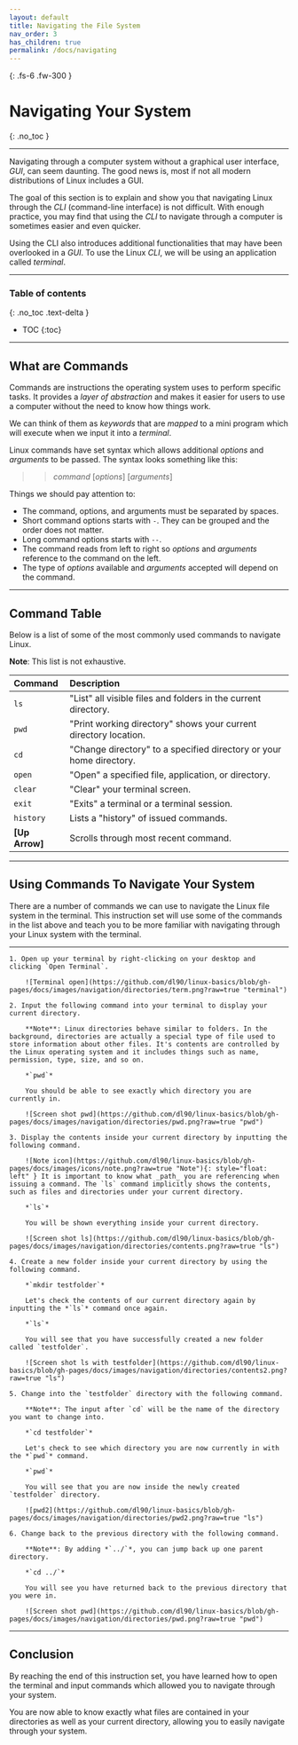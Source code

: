 ```yaml
---
layout: default
title: Navigating the File System
nav_order: 3
has_children: true
permalink: /docs/navigating
---
```


{: .fs-6 .fw-300 }

# Navigating Your System
{: .no_toc }

---

Navigating through a computer system without a  graphical user interface, _GUI_, can seem daunting. The good news is, most if not all modern distributions of Linux includes a GUI.

The goal of this section is to explain and show you that navigating Linux through the _CLI_ (command-line interface) is not difficult. With enough practice, you may find that using the _CLI_ to navigate through a computer is sometimes easier and even quicker.

Using the CLI also introduces additional functionalities that may have been overlooked in a _GUI_. To use the Linux _CLI_, we will be using an application called _terminal_.

---

### Table of contents
{: .no_toc .text-delta }
* TOC
{:toc}

---

## What are Commands

Commands are instructions the operating system uses to perform specific tasks. It provides a _layer of abstraction_ and makes it easier for users to use a computer without the need to know how things work.

We can think of them as _keywords_ that are _mapped_ to a mini program which will execute when we input it into a _terminal_.

Linux commands have set syntax which allows additional _options_ and _arguments_ to be passed. The syntax looks something like this:

>> _command_ [_options_] [_arguments_]

Things we should pay attention to:

- The command, options, and arguments must be separated by spaces.
- Short command options starts with `-`. They can be grouped and the order does not matter.
- Long command options starts with `--`.
- The command reads from left to right so _options_ and _arguments_ reference to the command on the left.
- The type of _options_ available and _arguments_ accepted will depend on the command.

---

## Command Table

Below is a list of some of the most commonly used commands to navigate Linux.

**Note**: This list is not exhaustive.

| Command         | Description                                                                                             |
| :--------       | :------------------------------------------------------------------------------------------------------ |
| `ls`            | "List" all visible files and folders in the current directory.                                          |
| `pwd`           | "Print working directory" shows your current directory location.                                        |
| `cd`            | "Change directory" to a specified directory or your home directory.                                     |
| `open`          | "Open" a specified file, application, or directory.                                                     |
| `clear`         | "Clear" your terminal screen.                                                                           |
| `exit`          | "Exits" a terminal or a terminal session.                                                               |
| `history`       | Lists a "history" of issued commands.                                                                   |
| **[Up Arrow]**  | Scrolls through most recent command.                                                                    |

---

## Using Commands To Navigate Your System

There are a number of commands we can use to navigate the Linux file system in the terminal. This instruction set will use some of the commands in the list above and teach you to be more familiar with navigating through your Linux system with the terminal.

---

    1. Open up your terminal by right-clicking on your desktop and clicking `Open Terminal`.

        ![Terminal open](https://github.com/dl90/linux-basics/blob/gh-pages/docs/images/navigation/directories/term.png?raw=true "terminal")

    2. Input the following command into your terminal to display your current directory.

        **Note**: Linux directories behave similar to folders. In the background, directories are actually a special type of file used to store information about other files. It's contents are controlled by the Linux operating system and it includes things such as name, permission, type, size, and so on.

        *`pwd`*

        You should be able to see exactly which directory you are currently in.

        ![Screen shot pwd](https://github.com/dl90/linux-basics/blob/gh-pages/docs/images/navigation/directories/pwd.png?raw=true "pwd")

    3. Display the contents inside your current directory by inputting the following command.

        ![Note icon](https://github.com/dl90/linux-basics/blob/gh-pages/docs/images/icons/note.png?raw=true "Note"){: style="float: left" } It is important to know what _path_ you are referencing when issuing a command. The `ls` command implicitly shows the contents, such as files and directories under your current directory.

        *`ls`*

        You will be shown everything inside your current directory.

        ![Screen shot ls](https://github.com/dl90/linux-basics/blob/gh-pages/docs/images/navigation/directories/contents.png?raw=true "ls")

    4. Create a new folder inside your current directory by using the following command.

        *`mkdir testfolder`*

        Let's check the contents of our current directory again by inputting the *`ls`* command once again.

        *`ls`*

        You will see that you have successfully created a new folder called `testfolder`.

        ![Screen shot ls with testfolder](https://github.com/dl90/linux-basics/blob/gh-pages/docs/images/navigation/directories/contents2.png?raw=true "ls")

    5. Change into the `testfolder` directory with the following command.

        **Note**: The input after `cd` will be the name of the directory you want to change into.

        *`cd testfolder`*

        Let's check to see which directory you are now currently in with the *`pwd`* command.

        *`pwd`*

        You will see that you are now inside the newly created `testfolder` directory.

        ![pwd2](https://github.com/dl90/linux-basics/blob/gh-pages/docs/images/navigation/directories/pwd2.png?raw=true "ls")

    6. Change back to the previous directory with the following command.

        **Note**: By adding *`../`*, you can jump back up one parent directory.

        *`cd ../`*

        You will see you have returned back to the previous directory that you were in.

        ![Screen shot pwd](https://github.com/dl90/linux-basics/blob/gh-pages/docs/images/navigation/directories/pwd.png?raw=true "pwd")

---

## Conclusion

By reaching the end of this instruction set, you have learned how to open the terminal and input commands which allowed you to navigate through your system. 

You are now able to know exactly what files are contained in your directories as well as your current directory, allowing you to easily navigate through your system.